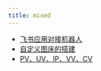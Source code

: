 ```yaml
---
title: mixed
---
```


- [飞书应用对接机器人](./fei-shu-service.md)
- [自定义图床的搭建](./custom-image-host.md)
- [PV、UV、IP、VV、CV](./PV-UV-IP-VV-CV.md)
